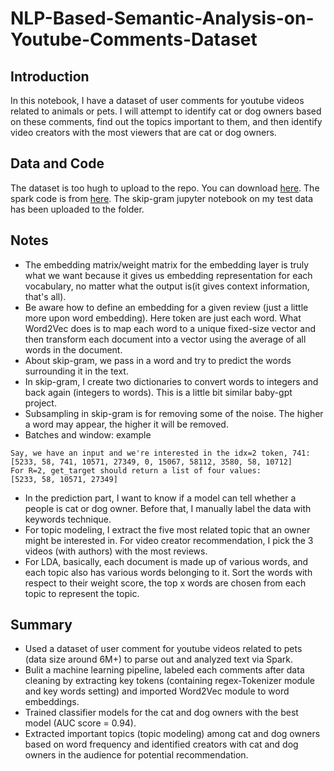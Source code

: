 # NLP-Based-Semantic-Analysis-on-Youtube-Comments-Dataset

## Introduction
In this notebook, I have a dataset of user comments for youtube videos related to animals or pets. I will attempt to identify cat or dog owners based on these comments, find out the topics important to them, and then identify video creators with the most viewers that are cat or dog owners.

## Data and Code
The dataset is too hugh to upload to the repo. You can download [here](https://drive.google.com/file/d/1o3DsS3jN_t2Mw3TsV0i7ySRmh9kyYi1a/view). The spark code is from [here](https://databricks-prod-cloudfront.cloud.databricks.com/public/4027ec902e239c93eaaa8714f173bcfc/1772353219017266/3842882422099798/105392983207357/latest.html). The skip-gram jupyter notebook on my test data has been uploaded to the folder.

## Notes
- The embedding matrix/weight matrix for the embedding layer is truly what we want because it gives us embedding representation for each vocabulary, no matter what the output is(it gives context information, that's all).
- Be aware how to define an embedding for a given review (just a little more upon word embedding). Here token are just each word. What Word2Vec does is to map each word to a unique fixed-size vector and then transform each document into a vector using the average of all words in the document.
- About skip-gram, we pass in a word and try to predict the words surrounding it in the text.
- In skip-gram, I create two dictionaries to convert words to integers and back again (integers to words). This is a little bit similar baby-gpt project.
- Subsampling in skip-gram is for removing some of the noise. The higher a word may appear, the higher it will be removed.
- Batches and window: example

```
Say, we have an input and we're interested in the idx=2 token, 741:
[5233, 58, 741, 10571, 27349, 0, 15067, 58112, 3580, 58, 10712]
For R=2, get_target should return a list of four values:
[5233, 58, 10571, 27349]
```

- In the prediction part, I want to know if a model can tell whether a people is cat or dog owner. Before that, I manually label the data with keywords technique.
- For topic modeling, I extract the five most related topic that an owner might be interested in. For video creator recommendation, I pick the 3 videos (with authors) with the most reviews.
- For LDA, basically, each document is made up of various words, and each topic also has various words belonging to it. Sort the words with respect to their weight score, the top x words are chosen from each topic to represent the topic.
  
## Summary
- Used a dataset of user comment for youtube videos related to pets (data size around 6M+) to parse out and analyzed text via Spark.
- Bulit a machine learning pipeline, labeled each comments after data cleaning by extracting key tokens (containing regex-Tokenizer module and key words setting) and imported Word2Vec module to word embeddings.
- Trained classifier models for the cat and dog owners with the best model (AUC score = 0.94).
- Extracted important topics (topic modeling) among cat and dog owners based on word frequency and identified creators with cat and dog owners in the audience for potential recommendation.

